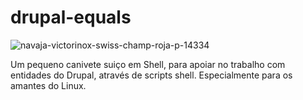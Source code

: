 # drupal-equals

![navaja-victorinox-swiss-champ-roja-p-14334](https://github.com/user-attachments/assets/00763bf2-6a84-431e-85ae-c6eea395b15d)

Um pequeno canivete suiço em Shell, para apoiar no trabalho com entidades do Drupal, através de scripts shell. 
Especialmente para os amantes do Linux.
